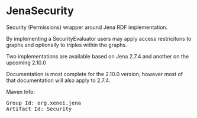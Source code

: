 
JenaSecurity
============

Security (Permissions) wrapper around Jena RDF implementation.

By implementing a SecurityEvaluator users may apply access restricitons to graphs and optionally
to triples within the graphs.

Two implementations are available based on Jena 2.7.4 and another on the upcoming 2.10.0

Documentation is most complete for the 2.10.0 version, however most of that documentation will
also apply to 2.7.4.

Maven Info:
<pre>
Group Id: org.xenei.jena
Artifact Id: Security
</pre>
